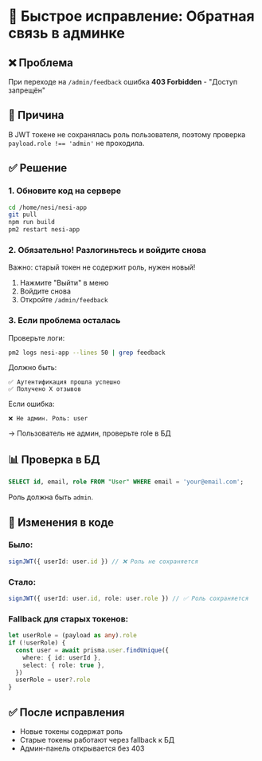 # 🔧 Быстрое исправление: Обратная связь в админке

## ❌ Проблема
При переходе на `/admin/feedback` ошибка **403 Forbidden** - "Доступ запрещён"

## 🐛 Причина
В JWT токене не сохранялась роль пользователя, поэтому проверка `payload.role !== 'admin'` не проходила.

## ✅ Решение

### 1. Обновите код на сервере
```bash
cd /home/nesi/nesi-app
git pull
npm run build
pm2 restart nesi-app
```

### 2. **Обязательно!** Разлогиньтесь и войдите снова
Важно: старый токен не содержит роль, нужен новый!

1. Нажмите "Выйти" в меню
2. Войдите снова
3. Откройте `/admin/feedback`

### 3. Если проблема осталась
Проверьте логи:
```bash
pm2 logs nesi-app --lines 50 | grep feedback
```

Должно быть:
```
✅ Аутентификация прошла успешно
✅ Получено X отзывов
```

Если ошибка:
```
❌ Не админ. Роль: user
```
→ Пользователь не админ, проверьте role в БД

## 📊 Проверка в БД
```sql
SELECT id, email, role FROM "User" WHERE email = 'your@email.com';
```

Роль должна быть `admin`.

## 🎯 Изменения в коде

### Было:
```typescript
signJWT({ userId: user.id }) // ❌ Роль не сохраняется
```

### Стало:
```typescript
signJWT({ userId: user.id, role: user.role }) // ✅ Роль сохраняется
```

### Fallback для старых токенов:
```typescript
let userRole = (payload as any).role
if (!userRole) {
  const user = await prisma.user.findUnique({
    where: { id: userId },
    select: { role: true },
  })
  userRole = user?.role
}
```

## ✅ После исправления
- Новые токены содержат роль
- Старые токены работают через fallback к БД
- Админ-панель открывается без 403

